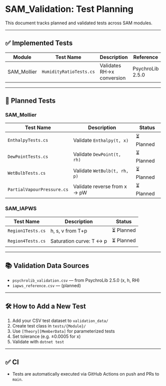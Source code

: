 # SAM_Validation: Test Planning

This document tracks planned and validated tests across SAM modules.

---

## ✅ Implemented Tests

| Module        | Test Name                  | Description                                       | Reference        |
|---------------|-----------------------------|---------------------------------------------------|------------------|
| SAM_Mollier   | `HumidityRatioTests.cs`     | Validates RH→x conversion                         | PsychroLib 2.5.0 |

---

## 🧪 Planned Tests

### SAM_Mollier

| Test Name                  | Description                                 | Status    |
|---------------------------|---------------------------------------------|-----------|
| `EnthalpyTests.cs`        | Validate `Enthalpy(t, x)`                   | ⏳ Planned |
| `DewPointTests.cs`        | Validate `DewPoint(t, rh)`                  | ⏳ Planned |
| `WetBulbTests.cs`         | Validate `WetBulb(t, rh, p)`                | ⏳ Planned |
| `PartialVapourPressure.cs`| Validate reverse from x → pW                | ⏳ Planned |

### SAM_IAPWS

| Test Name                  | Description                                 | Status    |
|---------------------------|---------------------------------------------|-----------|
| `Region1Tests.cs`         | h, s, v from T+p                            | ⏳ Planned |
| `Region4Tests.cs`         | Saturation curve: T ↔ p                     | ⏳ Planned |

---

## 📚 Validation Data Sources

- `psychrolib_validation.csv` — from PsychroLib 2.5.0 (x, h, RH)
- `iapws_reference.csv` — (planned)

---

## 🛠 How to Add a New Test

1. Add your CSV test dataset to `validation_data/`
2. Create test class in `tests/{Module}/`
3. Use `[Theory][MemberData]` for parameterized tests
4. Set tolerance (e.g. ±0.0005 for x)
5. Validate with `dotnet test`

---

## ✅ CI

- Tests are automatically executed via GitHub Actions on push and PRs to `main`.
